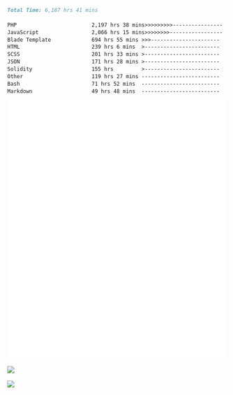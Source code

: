 <!--START_SECTION:waka-->

```markdown
Total Time: 6,187 hrs 41 mins

PHP                        2,197 hrs 38 mins>>>>>>>>>----------------   34.84 %
JavaScript                 2,066 hrs 15 mins>>>>>>>>-----------------   32.76 %
Blade Template             694 hrs 55 mins >>>----------------------   11.02 %
HTML                       239 hrs 6 mins  >------------------------   03.79 %
SCSS                       201 hrs 33 mins >------------------------   03.20 %
JSON                       171 hrs 28 mins >------------------------   02.72 %
Solidity                   155 hrs         >------------------------   02.46 %
Other                      119 hrs 27 mins -------------------------   01.89 %
Bash                       71 hrs 52 mins  -------------------------   01.14 %
Markdown                   49 hrs 48 mins  -------------------------   00.79 %
```

<!--END_SECTION:waka-->

![](https://raw.githubusercontent.com/DrMaxis/github-stats-transparent/output/generated/overview.svg)
![](https://raw.githubusercontent.com/DrMaxis/github-stats-transparent/output/generated/languages.svg)

![](https://git-readme-stats-drmaxis-projects.vercel.app/api?username=drmaxis&show_icons=true&theme=outrun&count_private=true&show=reviews,discussions_started,discussions_answered,prs_merged,prs_merged_percentage&custom_title=2024%20Github%20Rank)
 
<a href="https://count.getloli.com/"><img src="https://count.getloli.com/get/@:maxis-the-alchemist?theme=rule34"></a>
<!-- https://count.getloli.com/get/@alchemist?theme=rule34 -->
<br>
